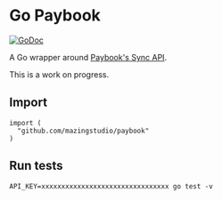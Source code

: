 # Go Paybook

[![GoDoc](https://godoc.org/github.com/mazingstudio/paybook?status.png)](https://godoc.org/github.com/mazingstudio/paybook)

A Go wrapper around [Paybook's Sync API](https://www.paybook.com/sync/).

This is a work on progress.

## Import

```
import (
  "github.com/mazingstudio/paybook"
)
```

## Run tests

```
API_KEY=xxxxxxxxxxxxxxxxxxxxxxxxxxxxxxxx go test -v
```
